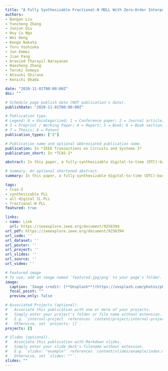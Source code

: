 ```yaml
---
title: "A Fully Synthesizable Fractional-N MDLL With Zero-Order Interpolation-Based DTC Nonlinearity Calibration and Two-Step Hybrid Phase Offset Calibration"
authors:
- Bangan Liu
- Yuncheng Zhang
- Junjun Qiu
- Huy Cu Ngo
- Wei Deng
- Kengo Nakata
- Toru Yoshioka
- Jun Emmei
- Jian Pang
- Aravind Tharayil Narayanan
- Haosheng Zhang
- Teruki Someya
- Atsushi Shirane
- Kenichi Okada

date: "2020-11-01T00:00:00Z"
doi: ""

# Schedule page publish date (NOT publication's date).
publishDate: "2020-11-01T00:00:00Z"

# Publication type.
# Legend: 0 = Uncategorized; 1 = Conference paper; 2 = Journal article;
# 3 = Preprint / Working Paper; 4 = Report; 5 = Book; 6 = Book section;
# 7 = Thesis; 8 = Patent
publication_types: ["2"]

# Publication name and optional abbreviated publication name.
publication: In *IEEE Transactions on Circuits and Systems I*
publication_short: In *TCAS-I*

abstract: In this paper, a fully-synthesizable digital-to-time (DTC)-based fractional-N multiplying delay-locked loop,(MDLL) is presented. Noise and linearity of synthesizable DTCs are analyzed, and a two-stage synthesizable DTC is proposed in which a path-selection DTC is used as the coarse stage and a variable-slope DTC is used as the fine stage. To calibrate the DTC nonlinearity, a highly robust zero-order interpolation based nonlinearity calibration is proposed. Besides, the static phase offsets,(SPO) between bang-bang phase detector,(BBPD) and multiplexer,(MUX) are calibrated by a proposed hybrid analog/digital phase offset calibration, while the dynamic phase offsets,(DPO) are removed by a proposed complementary switching scheme. The co-design of the analog circuits and digital calibrations enable excellent jitter and spur performance. The MDLL achieves 0.70 and 0.48,ps root-mean-square,(RMS) jitter in fractional-N and integer-N modes, respectively. The fractional spur is less than -59.0,dBc, and the reference spur is -64.5,dBc. The power consumptions are 1.85,mW and 1.22,mW, corresponding to figures of merit,(FOM) of -240.4,dB and -245.5,dB.

# Summary. An optional shortened abstract.
summary: In this paper, a fully-synthesizable digital-to-time (DTC)-based fractional-N multiplying delay-locked loop,(MDLL) is presented. The fractional spur is less than -59.0,dBc, and the reference spur is -64.5,dBc. The power consumptions are 1.85,mW and 1.22,mW, corresponding to figures of merit,(FOM) of -240.4,dB and -245.5,dB.

tags:
- tcas-I
- synthesizable PLL
- all-digital IL-PLL
- fractional-N PLL
featured: true

links:
- name: Link
  url: https://ieeexplore.ieee.org/document/9258394
url_pdf: https://ieeexplore.ieee.org/document/9258394
url_code: ''
url_dataset: ''
url_poster: ''
url_project: ''
url_slides: ''
url_source: ''
url_video: ''

# Featured image
# To use, add an image named `featured.jpg/png` to your page's folder. 
image:
  caption: 'Image credit: [**Unsplash**](https://unsplash.com/photos/pLCdAaMFLTE)'
  focal_point: ""
  preview_only: false

# Associated Projects (optional).
#   Associate this publication with one or more of your projects.
#   Simply enter your project's folder or file name without extension.
#   E.g. `internal-project` references `content/project/internal-project/index.md`.
#   Otherwise, set `projects: []`.
projects: []

# Slides (optional).
#   Associate this publication with Markdown slides.
#   Simply enter your slide deck's filename without extension.
#   E.g. `slides: "example"` references `content/slides/example/index.md`.
#   Otherwise, set `slides: ""`.
slides: ""
---
```


<!-- 
{{% alert note %}}
Click the *Cite* button above to demo the feature to enable visitors to import publication metadata into their reference management software.
{{% /alert %}}

{{% alert note %}}
Click the *Slides* button above to demo Academic's Markdown slides feature.
{{% /alert %}}

Supplementary notes can be added here, including [code and math](https://sourcethemes.com/academic/docs/writing-markdown-latex/). -->

